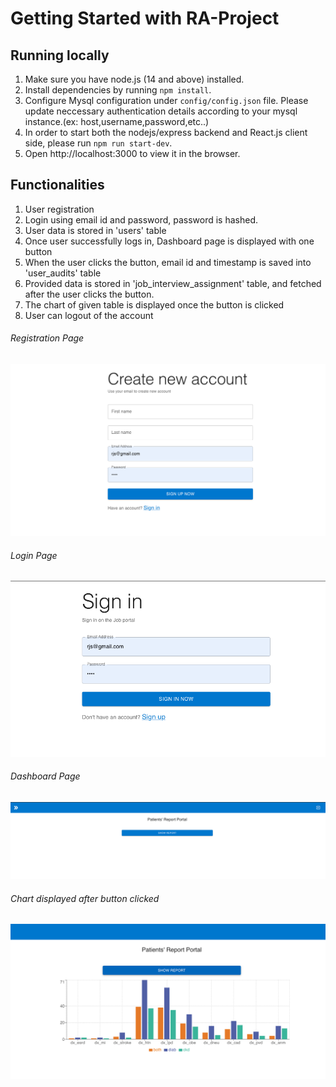 # Getting Started with RA-Project

## Running locally

1. Make sure you have node.js (14 and above) installed.
2. Install dependencies by running `npm install`.
3. Configure Mysql configuration under `config/config.json` file. Please update neccessary authentication details according to your mysql instance.(ex: host,username,password,etc..)
4. In order to start both the nodejs/express backend and React.js client side, please run `npm run start-dev`.
5. Open http://localhost:3000 to view it in the browser.

## Functionalities

1. User registration
2. Login using email id and password, password is hashed.
3. User data is stored in 'users' table
4. Once user successfully logs in, Dashboard page is displayed with one button
5. When the user clicks the button, email id and timestamp is saved into 'user_audits' table
6. Provided data is stored in 'job_interview_assignment' table, and fetched after the user clicks the button.
7. The chart of given table is displayed once the button is clicked
8. User can logout of the account

###### Registration Page

![Registration Page](screenshots/Screen%20Shot%202021-09-28%20at%203.44.27%20PM.png)

###### Login Page

![Login Page](screenshots/Screen%20Shot%202021-09-28%20at%203.45.59%20PM.png)

###### Dashboard Page

![Dashboard Page](screenshots/Screen%20Shot%202021-09-28%20at%203.46.10%20PM.png)

###### Chart displayed after button clicked

![Chart displayed after button clicked](screenshots/Screen%20Shot%202021-09-28%20at%203.46.19%20PM.png)
